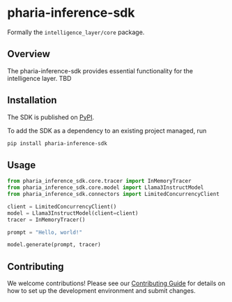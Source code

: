 # pharia-inference-sdk

Formally the `intelligence_layer/core` package.

## Overview

The pharia-inference-sdk provides essential functionality for the intelligence layer. TBD

## Installation
The SDK is published on [PyPI](#).

To add the SDK as a dependency to an existing project managed, run
```bash
pip install pharia-inference-sdk
```

## Usage

```python
from pharia_inference_sdk.core.tracer import InMemoryTracer
from pharia_inference_sdk.core.model import Llama3InstructModel
from pharia_inference_sdk.connectors import LimitedConcurrencyClient

client = LimitedConcurrencyClient()
model = Llama3InstructModel(client=client)
tracer = InMemoryTracer()

prompt = "Hello, world!"

model.generate(prompt, tracer)
```

## Contributing

We welcome contributions! Please see our [Contributing Guide](CONTRIBUTING.md) for details on how to set up the development environment and submit changes.
